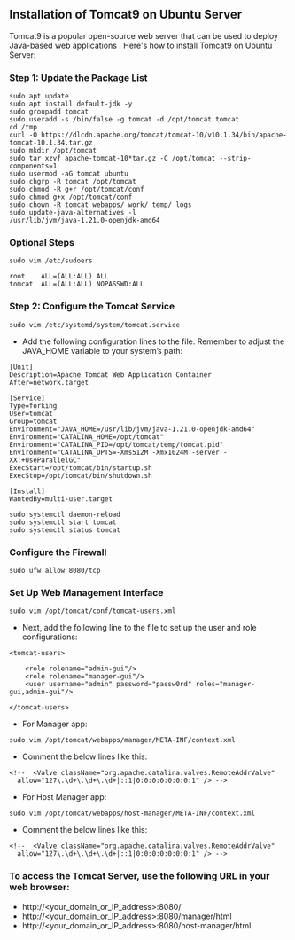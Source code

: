 ## Installation of Tomcat9 on Ubuntu Server
Tomcat9 is a popular open-source web server that can be used to deploy Java-based web applications . Here's how to install Tomcat9 on Ubuntu Server:
### Step 1: Update the Package List
```
sudo apt update
sudo apt install default-jdk -y
sudo groupadd tomcat
sudo useradd -s /bin/false -g tomcat -d /opt/tomcat tomcat
cd /tmp
curl -O https://dlcdn.apache.org/tomcat/tomcat-10/v10.1.34/bin/apache-tomcat-10.1.34.tar.gz
sudo mkdir /opt/tomcat
sudo tar xzvf apache-tomcat-10*tar.gz -C /opt/tomcat --strip-components=1
sudo usermod -aG tomcat ubuntu
sudo chgrp -R tomcat /opt/tomcat
sudo chmod -R g+r /opt/tomcat/conf
sudo chmod g+x /opt/tomcat/conf
sudo chown -R tomcat webapps/ work/ temp/ logs
sudo update-java-alternatives -l
/usr/lib/jvm/java-1.21.0-openjdk-amd64
```
### Optional Steps
```
sudo vim /etc/sudoers
```
```
root    ALL=(ALL:ALL) ALL
tomcat  ALL=(ALL:ALL) NOPASSWD:ALL
```

### Step 2: Configure the Tomcat Service
```
sudo vim /etc/systemd/system/tomcat.service
```
- Add the following configuration lines to the file. Remember to adjust the JAVA_HOME variable to your system’s path:

```
[Unit]
Description=Apache Tomcat Web Application Container
After=network.target

[Service]
Type=forking
User=tomcat
Group=tomcat
Environment="JAVA_HOME=/usr/lib/jvm/java-1.21.0-openjdk-amd64"
Environment="CATALINA_HOME=/opt/tomcat"
Environment="CATALINA_PID=/opt/tomcat/temp/tomcat.pid"
Environment="CATALINA_OPTS=-Xms512M -Xmx1024M -server -XX:+UseParallelGC"
ExecStart=/opt/tomcat/bin/startup.sh
ExecStop=/opt/tomcat/bin/shutdown.sh

[Install]
WantedBy=multi-user.target
```

```
sudo systemctl daemon-reload
sudo systemctl start tomcat
sudo systemctl status tomcat
```
### Configure the Firewall
```
sudo ufw allow 8080/tcp
```
### Set Up Web Management Interface
```
sudo vim /opt/tomcat/conf/tomcat-users.xml
```
- Next, add the following line to the file to set up the user and role configurations:
```
<tomcat-users>

    <role rolename="admin-gui"/>
    <role rolename="manager-gui"/>
    <user username="admin" password="passw0rd" roles="manager-gui,admin-gui"/>

</tomcat-users>
```
- For Manager app:
```
sudo vim /opt/tomcat/webapps/manager/META-INF/context.xml
```
- Comment the below lines like this:
```
<!--  <Valve className="org.apache.catalina.valves.RemoteAddrValve"
  allow="127\.\d+\.\d+\.\d+|::1|0:0:0:0:0:0:0:1" /> -->
```

- For Host Manager app:
```
sudo vim /opt/tomcat/webapps/host-manager/META-INF/context.xml
```
- Comment the below lines like this:
```
<!--  <Valve className="org.apache.catalina.valves.RemoteAddrValve"
  allow="127\.\d+\.\d+\.\d+|::1|0:0:0:0:0:0:0:1" /> -->
```


### To access the Tomcat Server, use the following URL in your web browser: 
- http://<your_domain_or_IP_address>:8080/
- http://<your_domain_or_IP_address>:8080/manager/html
- http://<your_domain_or_IP_address>:8080/host-manager/html